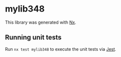# mylib348

This library was generated with [Nx](https://nx.dev).

## Running unit tests

Run `nx test mylib348` to execute the unit tests via [Jest](https://jestjs.io).
